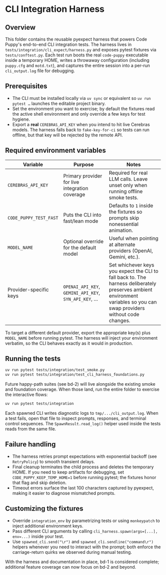 # CLI Integration Harness

## Overview
This folder contains the reusable pyexpect harness that powers Code Puppy's end-to-end CLI integration tests. The harness lives in `tests/integration/cli_expect/harness.py` and exposes pytest fixtures via `tests/conftest.py`. Each test run boots the real `code-puppy` executable inside a temporary HOME, writes a throwaway configuration (including `puppy.cfg` and `motd.txt`), and captures the entire session into a per-run `cli_output.log` file for debugging.

## Prerequisites
- The CLI must be installed locally via `uv sync` or equivalent so `uv run pytest …` launches the editable project binary.
- Set the environment you want to exercise; by default the fixtures read the active shell environment and only override a few keys for test hygiene.
- Export a **real** `CEREBRAS_API_KEY` when you intend to hit live Cerebras models. The harness falls back to `fake-key-for-ci` so tests can run offline, but that key will be rejected by the remote API.

## Required environment variables
| Variable | Purpose | Notes |
| --- | --- | --- |
| `CEREBRAS_API_KEY` | Primary provider for live integration coverage | Required for real LLM calls. Leave unset only when running offline smoke tests. |
| `CODE_PUPPY_TEST_FAST` | Puts the CLI into fast/lean mode | Defaults to `1` inside the fixtures so prompts skip nonessential animation. |
| `MODEL_NAME` | Optional override for the default model | Useful when pointing at alternate providers (OpenAI, Gemini, etc.). |
| Provider-specific keys | `OPENAI_API_KEY`, `GEMINI_API_KEY`, `SYN_API_KEY`, … | Set whichever keys you expect the CLI to fall back to. The harness deliberately preserves ambient environment variables so you can swap providers without code changes. |

To target a different default provider, export the appropriate key(s) plus `MODEL_NAME` before running pytest. The harness will inject your environment verbatim, so the CLI behaves exactly as it would in production.

## Running the tests
```bash
uv run pytest tests/integration/test_smoke.py
uv run pytest tests/integration/test_cli_harness_foundations.py
```

Future happy-path suites (see bd-2) will live alongside the existing smoke and foundation coverage. When those land, run the entire folder to exercise the interactive flows:

```bash
uv run pytest tests/integration
```

Each spawned CLI writes diagnostic logs to `tmp/.../cli_output.log`. When a test fails, open that file to inspect prompts, responses, and terminal control sequences. The `SpawnResult.read_log()` helper used inside the tests reads from the same file.

## Failure handling
- The harness retries prompt expectations with exponential backoff (see `RetryPolicy`) to smooth transient delays.
- Final cleanup terminates the child process and deletes the temporary HOME. If you need to keep artifacts for debugging, set `CODE_PUPPY_KEEP_TEMP_HOME=1` before running pytest; the fixtures honor that flag and skip deletion.
- Timeout errors surface the last 100 characters captured by pyexpect, making it easier to diagnose mismatched prompts.

## Customizing the fixtures
- Override `integration_env` by parametrizing tests or using `monkeypatch` to inject additional environment keys.
- Pass different CLI arguments by calling `cli_harness.spawn(args=[...], env=...)` inside your test.
- Use `spawned_cli.send("\r")` and `spawned_cli.sendline("command\r")` helpers whenever you need to interact with the prompt; both enforce the carriage-return quirks we observed during manual testing.

With the harness and documentation in place, bd-1 is considered complete; additional feature coverage can now focus on bd-2 and beyond.

